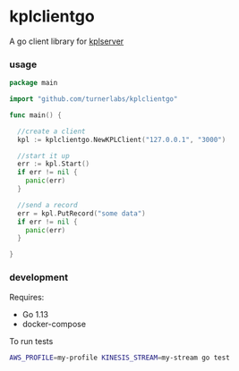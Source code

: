 # kplclientgo

A go client library for [kplserver](https://github.com/turnerlabs/kplserver)


### usage

```go
package main

import "github.com/turnerlabs/kplclientgo"

func main() {

  //create a client
  kpl := kplclientgo.NewKPLClient("127.0.0.1", "3000")

  //start it up
  err := kpl.Start()
  if err != nil {
    panic(err)
  }

  //send a record
  err = kpl.PutRecord("some data")
  if err != nil {
    panic(err)
  }

}
```

### development

Requires:
- Go 1.13
- docker-compose

To run tests

```sh
AWS_PROFILE=my-profile KINESIS_STREAM=my-stream go test
```
